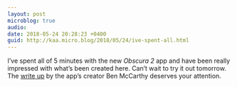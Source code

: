```yaml
---
layout: post
microblog: true
audio: 
date: 2018-05-24 20:28:23 +0400
guid: http://kaa.micro.blog/2018/05/24/ive-spent-all.html
---
```

I’ve spent all of 5 minutes with the new _Obscura 2_ app and have been really impressed with what’s been created here. Can’t wait to try it out tomorrow. The [write up]([medium.com](https://medium.com/)[@benricem](https://micro.blog/benricem)/obscura-2-announcement-a927b0c2943b) by the app’s creator Ben McCarthy deserves your attention.
